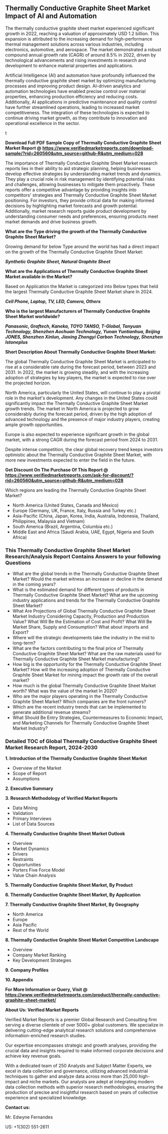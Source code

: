 <h2>Thermally Conductive Graphite Sheet Market Impact of AI and Automation</h2><p>The thermally conductive graphite sheet market experienced significant growth in 2022, reaching a valuation of approximately USD 1.2 billion. This expansion is attributed to the increasing demand for high-performance thermal management solutions across various industries, including electronics, automotive, and aerospace. The market demonstrated a robust compound annual growth rate (CAGR) of around 8.5% in 2022, driven by technological advancements and rising investments in research and development to enhance material properties and applications.</p><p>Artificial Intelligence (AI) and automation have profoundly influenced the thermally conductive graphite sheet market by optimizing manufacturing processes and improving product design. AI-driven analytics and automation technologies have enabled precise control over material properties, enhancing production efficiency and reducing costs. Additionally, AI applications in predictive maintenance and quality control have further streamlined operations, leading to increased market competitiveness. The integration of these technologies is expected to continue driving market growth, as they contribute to innovation and operational excellence in the sector.</p>t</p><p id="" class=""><strong>Download Full PDF Sample Copy of Thermally Conductive Graphite Sheet Market Report @ <a href="https://www.verifiedmarketreports.com/download-sample/?rid=260560&utm_source=github-R&utm_medium=028" target="_blank">https://www.verifiedmarketreports.com/download-sample/?rid=260560&utm_source=github-R&utm_medium=028</a></strong></p><p>The importance of&nbsp;Thermally Conductive Graphite Sheet Market research reports lies in their ability to aid strategic planning, helping businesses develop effective strategies by understanding market trends and dynamics. They play a crucial role in risk management by identifying potential risks and challenges, allowing businesses to mitigate them proactively. These reports offer a competitive advantage by providing insights into competitors' strategies and Thermally Conductive Graphite Sheet Market positioning. For investors, they provide critical data for making informed decisions by highlighting market forecasts and growth potential. Additionally, market research reports guide product development by understanding consumer needs and preferences, ensuring products meet market demands and drive business growth.</p><p><strong>What are the&nbsp;Type driving the growth of the Thermally Conductive Graphite Sheet Market?</strong></p><p id="" class="">Growing demand for below Type around the world has had a direct impact on the growth of the Thermally Conductive Graphite Sheet Market:</p><em><strong>Synthetic Graphite Sheet, Natural Graphite Sheet</strong></em></p><strong>What are the&nbsp;Applications&nbsp;of Thermally Conductive Graphite Sheet Market available in the Market?</strong></p><p id="" class="">Based on Application the Market is categorized into Below types that held the largest Thermally Conductive Graphite Sheet Market share In 2024.</p><em><strong>Cell Phone, Laptop, TV, LED, Camera, Others</strong></em></p><strong>Who is the largest Manufacturers of Thermally Conductive Graphite Sheet Market worldwide?</strong></p><p><em><strong>Panasonic, Graftech, Kaneka, TOYO TANSO, T-Global, Tanyuan Technology, Shenzhen Aochuan Technology, Yunan Yuntianhua, Beijing JONES, Shenzhen Xinlun, Jiaxing Zhongyi Carbon Technology, Shenzhen Istoneplus</strong></em></p><p id="" class=""><strong>Short Description About Thermally Conductive Graphite Sheet Market:</strong></p><p>The global Thermally Conductive Graphite Sheet Market is anticipated to rise at a considerable rate during the forecast period, between 2023 and 2031. In 2022, the market is growing steadily, and with the increasing adoption of strategies by key players, the market is expected to rise over the projected horizon.</p><p>North America, particularly the United States, will continue to play a pivotal role in the market's development. Any changes in the United States could significantly impact the Thermally Conductive Graphite Sheet Market growth trends. The market in North America is projected to grow considerably during the forecast period, driven by the high adoption of advanced technology and the presence of major industry players, creating ample growth opportunities.</p><p>Europe is also expected to experience significant growth in the global market, with a strong CAGR during the forecast period from 2024 to 2031.</p><p>Despite intense competition, the clear global recovery trend keeps investors optimistic about the Thermally Conductive Graphite Sheet Market, with more new investments expected to enter the field in the future.</p><p id="" class=""><strong>Get Discount On The Purchase Of This Report @ <a href="https://www.verifiedmarketreports.com/ask-for-discount/?rid=260560&utm_source=github-R&utm_medium=028" target="_blank">https://www.verifiedmarketreports.com/ask-for-discount/?rid=260560&utm_source=github-R&utm_medium=028</a></strong></p>Which regions are leading the Thermally Conductive Graphite Sheet Market?</p><ul><li>North America (United States, Canada and Mexico)</li><li>Europe (Germany, UK, France, Italy, Russia and Turkey etc.)</li><li>Asia-Pacific (China, Japan, Korea, India, Australia, Indonesia, Thailand, Philippines, Malaysia and Vietnam)</li><li>South America (Brazil, Argentina, Columbia etc.)</li><li>Middle East and Africa (Saudi Arabia, UAE, Egypt, Nigeria and South Africa)</li></ul><h3 id="" class="">This Thermally Conductive Graphite Sheet Market Research/Analysis Report Contains Answers to your following Questions</h3><ul><li>What are the global trends in the Thermally Conductive Graphite Sheet Market? Would the market witness an increase or decline in the demand in the coming years?</li><li>What is the estimated demand for different types of products in Thermally Conductive Graphite Sheet Market? What are the upcoming industry applications and trends for the Thermally Conductive Graphite Sheet Market?</li><li>What Are Projections of Global Thermally Conductive Graphite Sheet Market Industry Considering Capacity, Production and Production Value? What Will Be the Estimation of Cost and Profit? What Will Be Market Share, Supply and Consumption? What about imports and Export?</li><li>Where will the strategic developments take the industry in the mid to long-term?</li><li>What are the factors contributing to the final price of Thermally Conductive Graphite Sheet Market? What are the raw materials used for Thermally Conductive Graphite Sheet Market manufacturing?</li><li>How big is the opportunity for the Thermally Conductive Graphite Sheet Market? How will the increasing adoption of Thermally Conductive Graphite Sheet Market for mining impact the growth rate of the overall market?</li><li>How much is the global Thermally Conductive Graphite Sheet Market worth? What was the value of the market In 2020?</li><li>Who are the major players operating in the Thermally Conductive Graphite Sheet Market? Which companies are the front runners?</li><li>Which are the recent industry trends that can be implemented to generate additional revenue streams?</li><li>What Should Be Entry Strategies, Countermeasures to Economic Impact, and Marketing Channels for Thermally Conductive Graphite Sheet Market Industry?</li></ul><h3 id="" class="">Detailed TOC of Global Thermally Conductive Graphite Sheet Market Research Report, 2024-2030</h3><p id="" class=""><strong>1. Introduction of the Thermally Conductive Graphite Sheet Market</strong></p><ul><li>Overview of the Market</li><li>Scope of Report</li><li>Assumptions</li></ul><p id="" class=""><strong>2. Executive Summary</strong></p><p id="" class=""><strong>3. Research Methodology of Verified Market Reports</strong></p><ul><li>Data Mining</li><li>Validation</li><li>Primary Interviews</li><li>List of Data Sources</li></ul><p id="" class=""><strong>4. Thermally Conductive Graphite Sheet Market Outlook</strong></p><ul><li>Overview</li><li>Market Dynamics</li><li>Drivers</li><li>Restraints</li><li>Opportunities</li><li>Porters Five Force Model</li><li>Value Chain Analysis</li></ul><p id="" class=""><strong>5. Thermally Conductive Graphite Sheet Market, By Product</strong></p><p id="" class=""><strong>6. Thermally Conductive Graphite Sheet Market, By Application</strong></p><p id="" class=""><strong>7. Thermally Conductive Graphite Sheet Market, By Geography</strong></p><ul><li>North America</li><li>Europe</li><li>Asia Pacific</li><li>Rest of the World</li></ul><p id="" class=""><strong>8. Thermally Conductive Graphite Sheet Market Competitive Landscape</strong></p><ul><li>Overview</li><li>Company Market Ranking</li><li>Key Development Strategies</li></ul><p id="" class=""><strong>9. Company Profiles</strong></p><p id="" class=""><strong>10. Appendix</strong></p><p id="" class=""><strong>For More Information or Query, Visit @ <a href="https://www.verifiedmarketreports.com/product/thermally-conductive-graphite-sheet-market/" target="_blank">https://www.verifiedmarketreports.com/product/thermally-conductive-graphite-sheet-market/</a></strong></p><p id="" class=""><strong>About Us: Verified Market Reports</strong></p><p id="" class="">Verified Market Reports is a premier Global Research and Consulting firm serving a diverse clientele of over 5000+ global customers. We specialize in delivering cutting-edge analytical research solutions and comprehensive information-enriched research studies.</p><p id="" class="">Our expertise encompasses strategic and growth analyses, providing the crucial data and insights required to make informed corporate decisions and achieve key revenue goals.</p><p id="" class="">With a dedicated team of 250 Analysts and Subject Matter Experts, we excel in data collection and governance, utilizing advanced industrial techniques to gather and analyze data across more than 25,000 high-impact and niche markets. Our analysts are adept at integrating modern data collection methods with superior research methodologies, ensuring the production of precise and insightful research based on years of collective experience and specialized knowledge.</p><p id="" class=""><strong>Contact us:</strong></p><p id="" class="">Mr. Edwyne Fernandes</p><p id="" class="">US: +1(302) 551-2611</p>